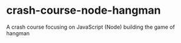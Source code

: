 # crash-course-node-hangman
A crash course focusing on JavaScript (Node) building the game of hangman
